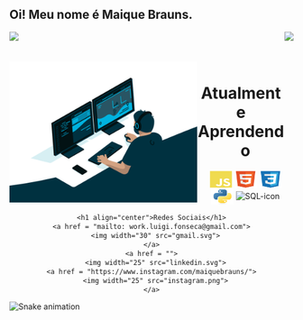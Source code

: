 ## Oi! Meu nome é Maique Brauns.

<div>
  
  <img  height="180em" src="https://github-readme-stats.vercel.app/api?username=maiquebrauns&show_icons=true&theme=dracula&include_all_commits=true&count_private=true"/>
  <img align="right" height="180em" src="https://github-readme-stats.vercel.app/api/top-langs/?username=maiquebrauns&layout=compact&langs_count=16&theme=dracula "/>
</div>
<br>

<div  align="center"> 
  <div style="display: inline_block"><br>
    <img align="left" height="250" alt="coding-time" src="code.gif">
    <h1 align="center">Atualmente Aprendendo</h1>
    <img align="center" height="30" width="40" alt="js-icon"  src="https://raw.githubusercontent.com/devicons/devicon/master/icons/javascript/javascript-plain.svg">
    <img align="center" height="30" width="40" alt="html-icon" src="https://raw.githubusercontent.com/devicons/devicon/master/icons/html5/html5-original.svg">
    <img align="center" height="30" width="40" alt="css-icon" src="https://raw.githubusercontent.com/devicons/devicon/master/icons/css3/css3-original.svg">
    <img align="center" height="30" width="40" alt="python-icon" src="https://raw.githubusercontent.com/devicons/devicon/master/icons/python/python-original.svg">
    <img align="center" height="30" width="40" alt="SQL-icon" src="https://www.svgrepo.com/show/255832/sql.svg">
   </div>
  
    <h1 align="center">Redes Sociais</h1>
    <a href = "mailto: work.luigi.fonseca@gmail.com">
      <img width="30" src="gmail.svg">
    </a>
    <a href = "">
      <img width="25" src="linkedin.svg">
    <a href = "https://www.instagram.com/maiquebrauns/">
      <img width="25" src="instagram.png">
    </a>
</div>

![Snake animation](https://github.com/maiquebrauns/maiquebrauns/blob/output/github-contribution-grid-snake.svg)
